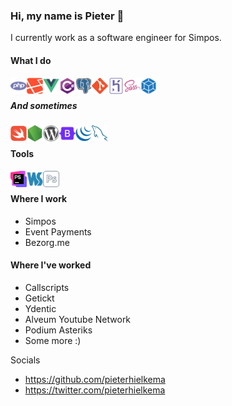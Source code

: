 ### Hi, my name is Pieter 👋
I currently work as a software engineer for Simpos.

#### What I do
<img align="left" alt="C" width="26px" src="https://raw.githubusercontent.com/devicons/devicon/master/icons/php/php-plain.svg" />
<img align="left" alt="C" width="26px" src="https://raw.githubusercontent.com/devicons/devicon/master/icons/laravel/laravel-plain.svg" />
<img align="left" alt="C" width="26px" src="https://raw.githubusercontent.com/devicons/devicon/master/icons/vuejs/vuejs-original.svg" />
<img align="left" alt="C" width="26px" src="https://raw.githubusercontent.com/devicons/devicon/master/icons/csharp/csharp-original.svg" />
<img align="left" alt="C" width="26px" src="https://raw.githubusercontent.com/devicons/devicon/master/icons/postgresql/postgresql-original.svg" />
<img align="left" alt="C" width="26px" src="https://raw.githubusercontent.com/devicons/devicon/master/icons/git/git-original.svg" />
<img align="left" alt="C" width="26px" src="https://raw.githubusercontent.com/devicons/devicon/master/icons/heroku/heroku-original.svg" />
<img align="left" alt="C" width="26px" src="https://raw.githubusercontent.com/devicons/devicon/master/icons/sass/sass-original.svg" />
<img align="left" alt="C" width="26px" src="https://raw.githubusercontent.com/devicons/devicon/master/icons/webpack/webpack-plain.svg" />
<br>

##### And sometimes
<img align="left" alt="C" width="26px" src="https://raw.githubusercontent.com/devicons/devicon/master/icons/swift/swift-original.svg" />
<img align="left" alt="C" width="26px" src="https://raw.githubusercontent.com/devicons/devicon/master/icons/nodejs/nodejs-original.svg" />
<img align="left" alt="C" width="26px" src="https://raw.githubusercontent.com/devicons/devicon/master/icons/wordpress/wordpress-plain.svg" />
<img align="left" alt="C" width="26px" src="https://raw.githubusercontent.com/devicons/devicon/master/icons/bootstrap/bootstrap-plain.svg" />
<img align="left" alt="C" width="26px" src="https://raw.githubusercontent.com/devicons/devicon/master/icons/jquery/jquery-original.svg" />
<img align="left" alt="C" width="26px" src="https://raw.githubusercontent.com/devicons/devicon/master/icons/mysql/mysql-original.svg" />
<br>

#### Tools
<img align="left" alt="C" width="26px" src="https://raw.githubusercontent.com/devicons/devicon/master/icons/phpstorm/phpstorm-original.svg" />
<img align="left" alt="C" width="26px" src="https://raw.githubusercontent.com/devicons/devicon/master/icons/webstorm/webstorm-plain.svg" />
<img align="left" alt="C" width="26px" src="https://raw.githubusercontent.com/devicons/devicon/master/icons/photoshop/photoshop-line.svg" />
<br>

#### Where I work
- Simpos
- Event Payments
- Bezorg.me

#### Where I've worked
- Callscripts
- Getickt
- Ydentic
- Alveum Youtube Network
- Podium Asteriks
- Some more :)

Socials
- https://github.com/pieterhielkema
- https://twitter.com/pieterhielkema

